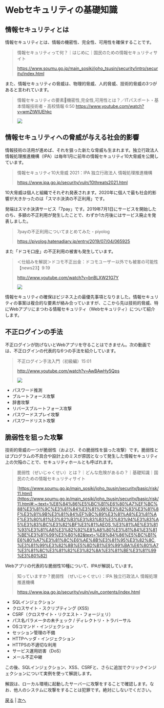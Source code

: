 # Webセキュリティの基礎知識

## 情報セキュリティとは

情報セキュリティとは、情報の機密性、完全性、可用性を確保することです。

> 情報セキュリティって何？｜はじめに｜国民のための情報セキュリティサイト
> 
> https://www.soumu.go.jp/main_sosiki/joho_tsusin/security/intro/security/index.html

また、情報セキュリティの脅威は、物理的脅威、人的脅威、技術的脅威の3つがあると言われています。

> 情報セキュリティの要素🍡機密性,完全性,可用性とは？／ITパスポート・基本情報技術者・高校情報 6:50
> https://www.youtube.com/watch?v=wmZtWlUEhkc
> 
> [![](http://img.youtube.com/vi/wmZtWlUEhkc/0.jpg)](http://www.youtube.com/watch?v=wmZtWlUEhkc "")

## 情報セキュリティへの脅威が与える社会的影響

情報技術の活用が進めば、それを狙った新たな脅威も生まれます。独立行政法人 情報処理推進機構（IPA）は毎年1月に前年の情報セキュリティ10大脅威を公開しています。

> 情報セキュリティ10大脅威 2021：IPA 独立行政法人 情報処理推進機構
> 
> https://www.ipa.go.jp/security/vuln/10threats2021.html

10大脅威は個人と組織でそれぞれ発表されます。2020年に個人で最も社会的影響が大きかったのは「スマホ決済の不正利用」です。

発端はスマホ決済サービス「7pay」です。2019年7月1日にサービスを開始したのち、多額の不正利用が発生したことで、わずか1カ月後にはサービス廃止を発表しました。

> 7payの不正利用についてまとめてみた - piyolog
> 
> https://piyolog.hatenadiary.jp/entry/2019/07/04/065925

また「ドコモ口座」の不正利用の被害も発生しています。

> ＜仕組みを解説＞ドコモ不正出金：ドコモユーザー以外でも被害の可能性【news23】9:19
>
> http://www.youtube.com/watch?v=bnBLXW21G7Y
>
> [![](http://img.youtube.com/vi/bnBLXW21G7Y/0.jpg)](http://www.youtube.com/watch?v=bnBLXW21G7Y "")

情報セキュリティの確保はビジネス上の最優先事項となりました。情報セキュリティの事案は複合的な要素が絡み合っていますが、ここから先は技術的脅威、特にWebアプリにまつわる情報セキュリティ（Webセキュリティ）について紹介します。

## 不正ログインの手法

不正ログインが防げないとWebアプリを守ることはできません。次の動画では、不正ログインの代表的な6つの手法を紹介しています。

> 不正ログイン手法入門（初級編）15:01
>
> http://www.youtube.com/watch?v=AwBAwHy5Qps
>
> [![](http://img.youtube.com/vi/AwBAwHy5Qps/0.jpg)](http://www.youtube.com/watch?v=AwBAwHy5Qps "")

- パスワード推測
- ブルートフォース攻撃
- 辞書攻撃
- リバースブルートフォース攻撃
- パスワードスプレイ攻撃
- パスワードリスト攻撃

## 脆弱性を狙った攻撃

技術的脅威の一つが脆弱性（および、その脆弱性を狙った攻撃）です。脆弱性とはプログラムの不具合や設計上のミスが原因となって発生した情報セキュリティ上の欠陥のことで、セキュリティホールとも呼ばれます。

> 脆弱性（ぜいじゃくせい）とは？｜どんな危険があるの？｜基礎知識｜国民のための情報セキュリティサイト
> 
> [https://www.soumu.go.jp/main_sosiki/joho_tsusin/security/basic/risk/11.html](https://www.soumu.go.jp/main_sosiki/joho_tsusin/security/basic/risk/11.html#:~:text=%E8%84%86%E5%BC%B1%E6%80%A7%EF%BC%88%E3%81%9C%E3%81%84%E3%81%98%E3%82%83%E3%81%8F%E3%81%9B%E3%81%84%EF%BC%89%E3%81%A8%E3%81%AF%E3%80%81%E3%82%B3%E3%83%B3%E3%83%94%E3%83%A5%E3%83%BC%E3%82%BF%E3%81%AEOS,%E3%81%AE%E3%81%93%E3%81%A8%E3%82%92%E8%A8%80%E3%81%84%E3%81%BE%E3%81%99%E3%80%82&text=%E8%84%86%E5%BC%B1%E6%80%A7%E3%81%8C%E6%AE%8B%E3%81%95%E3%82%8C,%E3%81%99%E3%82%8B%E5%8D%B1%E9%99%BA%E6%80%A7%E3%81%8C%E3%81%82%E3%82%8A%E3%81%BE%E3%81%99%E3%80%82)

Webアプリの代表的な脆弱性10種について、IPAが解説しています。

> 知っていますか？脆弱性 （ぜいじゃくせい）：IPA 独立行政法人 情報処理推進機構
> 
> https://www.ipa.go.jp/security/vuln/vuln_contents/index.html

- SQLインジェクション
- クロスサイト・スクリプティング (XSS)
- CSRF（クロスサイト・リクエスト・フォージェリ）
- パス名パラメータの未チェック / ディレクトリ・トラバーサル
- OSコマンド・インジェクション
- セッション管理の不備
- HTTPヘッダ・インジェクション
- HTTPSの不適切な利用
- サービス運用妨害（DoS）
- メール不正中継

この後、SQLインジェクション、XSS、CSRFと、さらに追加でクリックインジェクションについて実例を使って解説します。

解説は、ローカル環境に起動したサーバーに攻撃をすることで確認します。なお、他人のシステムに攻撃をすることは犯罪です。絶対にしないでください。

[戻る](/README.md) | [次へ](/web-application-framework.md)
